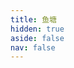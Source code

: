 ```yaml
---
title: 鱼塘
hidden: true
aside: false
nav: false
---
```


<script setup>
import FriendCircle from '../.vitepress/theme/components/fc.vue'
</script>

<FriendCircle />